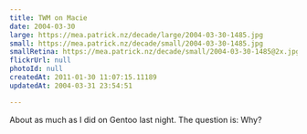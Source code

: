 ```yaml
---
title: TWM on Macie
date: 2004-03-30
large: https://mea.patrick.nz/decade/large/2004-03-30-1485.jpg
small: https://mea.patrick.nz/decade/small/2004-03-30-1485.jpg
smallRetina: https://mea.patrick.nz/decade/small/2004-03-30-1485@2x.jpg
flickrUrl: null
photoId: null
createdAt: 2011-01-30 11:07:15.11189
updatedAt: 2004-03-31 23:54:51

---
```

About as much as I did on Gentoo last night. The question is: Why?
